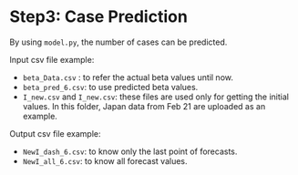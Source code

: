 # Step3: Case Prediction

By using `model.py`, the number of cases can be predicted.

Input csv file example:
- `beta_Data.csv` : to refer the actual beta values until now.
- `beta_pred_6.csv`: to use predicted beta values.
- `I_new.csv` and `I_new.csv`: these files are used only for getting the initial values.
In this folder, Japan data from Feb 21 are uploaded as an example.

Output csv file example:
- `NewI_dash_6.csv`: to know only the last point of forecasts.
- `NewI_all_6.csv`: to know all forecast values.
